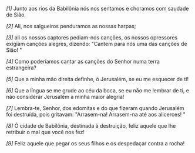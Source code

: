 *[1]* Junto aos rios da Babilônia nós nos sentamos e choramos com saudade de Sião.

*[2]* Ali, nos salgueiros penduramos as nossas harpas;

*[3]* ali os nossos captores pediam-nos canções, os nossos opressores exigiam canções alegres, dizendo: "Cantem para nós uma das canções de Sião! "

*[4]* Como poderíamos cantar as canções do Senhor numa terra estrangeira?

*[5]* Que a minha mão direita definhe, ó Jerusalém, se eu me esquecer de ti!

*[6]* Que a língua se me grude ao céu da boca, se eu não me lembrar de ti, e não considerar Jerusalém a minha maior alegria!

*[7]* Lembra-te, Senhor, dos edomitas e do que fizeram quando Jerusalém foi destruída, pois gritavam: "Arrasem-na! Arrasem-na até aos alicerces! "

*[8]* Ó cidade de Babilônia, destinada à destruição, feliz aquele que lhe retribuir o mal que você nos fez!

*[9]* Feliz aquele que pegar os seus filhos e os despedaçar contra a rocha!

